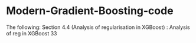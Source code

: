 # Modern-Gradient-Boosting-code

The following:
  Section 4.4 (Analysis of regularisation in XGBoost) : Analysis of reg in XGBoost  33
